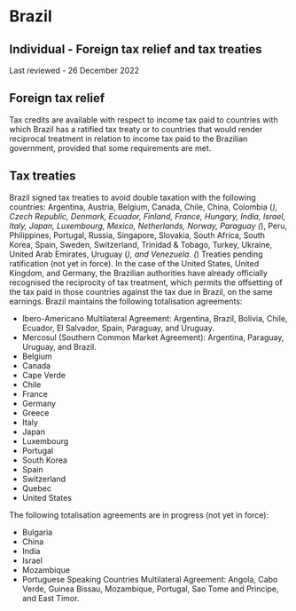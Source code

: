 # Brazil
## Individual - Foreign tax relief and tax treaties
Last reviewed - 26 December 2022
## Foreign tax relief
Tax credits are available with respect to income tax paid to countries with which Brazil has a ratified tax treaty or to countries that would render reciprocal treatment in relation to income tax paid to the Brazilian government, provided that some requirements are met.
## Tax treaties
Brazil signed tax treaties to avoid double taxation with the following countries: Argentina, Austria, Belgium, Canada, Chile, China, Colombia (*), Czech Republic, Denmark, Ecuador, Finland, France, Hungary, India, Israel, Italy, Japan, Luxembourg, Mexico, Netherlands, Norway, Paraguay (*), Peru, Philippines, Portugal, Russia, Singapore, Slovakia, South Africa, South Korea, Spain, Sweden, Switzerland, Trinidad & Tobago, Turkey, Ukraine, United Arab Emirates, Uruguay (*), and Venezuela.
(*) Treaties pending ratification (not yet in force).
In the case of the United States, United Kingdom, and Germany, the Brazilian authorities have already officially recognised the reciprocity of tax treatment, which permits the offsetting of the tax paid in those countries against the tax due in Brazil, on the same earnings.
Brazil maintains the following totalisation agreements:
  * Ibero-Americano Multilateral Agreement: Argentina, Brazil, Bolivia, Chile, Ecuador, El Salvador, Spain, Paraguay, and Uruguay.
  * Mercosul (Southern Common Market Agreement): Argentina, Paraguay, Uruguay, and Brazil.
  * Belgium
  * Canada
  * Cape Verde
  * Chile
  * France
  * Germany
  * Greece
  * Italy
  * Japan
  * Luxembourg
  * Portugal
  * South Korea
  * Spain
  * Switzerland
  * Quebec
  * United States


The following totalisation agreements are in progress (not yet in force):
  * Bulgaria
  * China
  * India
  * Israel
  * Mozambique
  * Portuguese Speaking Countries Multilateral Agreement: Angola, Cabo Verde, Guinea Bissau, Mozambique, Portugal, Sao Tome and Principe, and East Timor.



